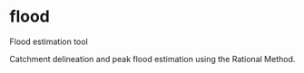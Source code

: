 # flood
Flood estimation tool

Catchment delineation and peak flood estimation using the Rational Method.
